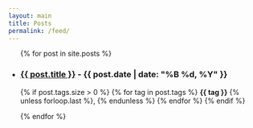 ```yaml
---
layout: main
title: Posts
permalink: /feed/
---
```


<ul>
  {% for post in site.posts %}
  <li>
    <h3><a href="{{ post.url }}"><strong>{{ post.title }}</strong></a> - {{ post.date | date: "%B %d, %Y" }}</h3>
    <p class="date"></p>
    <p>
    {% if post.tags.size > 0 %}
      {% for tag in post.tags %}
        <strong>{{ tag }}</strong>
        {% unless forloop.last %}, {% endunless %}
      {% endfor %}
    {% endif %}
  </li>
  {% endfor %}
</ul>